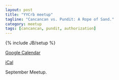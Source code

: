 ```yaml
---
layout: post
title: "YYCrb meetup"
tagline: "Cancancan vs. Pundit: A Rope of Sand."
category: meetup
tags: [cancancan, pundit, authorization]
---
```

{% include JB/setup %}

<p>
  <a href="http://www.google.com/calendar/event?action=TEMPLATE&dates=20150902T003000Z%2f20150902T033000Z&sprop=website%3ahttp%3a%2f%2fwww.meetup.com%2fYYC-Rb%2fevents%2f224336994%2f&text=Cancancan+vs.+Pundit.&location=Assembly+-+119+-+14+Street+NW+%28Floor+4%29+-+Calgary%2C+AB+%2C+Canada&sprop=name:YYC+Ruby&details=For+full+details%2C+including+the+address%2C+and+to+RSVP+see%3A%0Ahttp%3A%2F%2Fwww.meetup.com%2FYYC-Rb%2Fevents%2F224336994%2F%0AYYC+Ruby%0AWe%27ll+be+going+through+the+difference+in+implementation+of+the+two+different+libraries.">
    Google Calendar
  </a>
</p>

<p>
  <a href="http://www.meetup.com/YYC-Rb/events/224336994/ical/Cancancan+vs.+Pundit..ics">
    iCal
  </a>
</p>

September Meetup.
